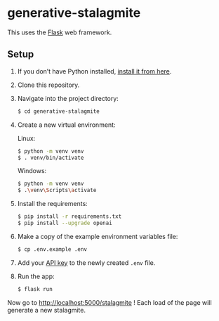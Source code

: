 # generative-stalagmite


This uses the [Flask](https://flask.palletsprojects.com/en/2.0.x/) web framework. 

## Setup

1. If you don’t have Python installed, [install it from here](https://www.python.org/downloads/).

2. Clone this repository.

3. Navigate into the project directory:

   ```bash
   $ cd generative-stalagmite
   ```

4. Create a new virtual environment:

	Linux:
   ```bash
   $ python -m venv venv
   $ . venv/bin/activate
   ```
   
   Windows:
   ```bash
   $ python -m venv venv
   $ .\venv\Scripts\activate
   ```

5. Install the requirements:

   ```bash
   $ pip install -r requirements.txt
   $ pip install --upgrade openai
   ```


6. Make a copy of the example environment variables file:

   ```bash
   $ cp .env.example .env
   ```

7. Add your [API key](https://beta.openai.com/account/api-keys) to the newly created `.env` file.

8. Run the app:

   ```bash
   $ flask run
   ```

Now go to [http://localhost:5000/stalagmite](http://localhost:5000/stalagmite) ! Each load of the page will generate a new stalagmite. 